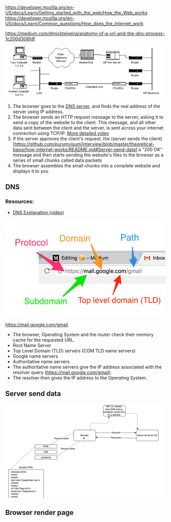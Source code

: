 https://developer.mozilla.org/en-US/docs/Learn/Getting_started_with_the_web/How_the_Web_works
https://developer.mozilla.org/en-US/docs/Learn/Common_questions/How_does_the_Internet_work

https://medium.com/@nickteixeira/anatomy-of-a-url-and-the-dns-process-1c200d306fdf

![Network](https://github.com/purumvisum/interview/blob/master/theoretical-basis/how-internet-works/network.gif)

1. The browser goes to the [DNS server](https://github.com/purumvisum/interview/blob/master/theoretical-basis/how-internet-works/README.md#dns), and finds the real address of the server using IP address.
2. The browser sends an HTTP request message to the server, asking it to send a copy of the website to the client.
    This message, and all other data sent between the client and the server, 
    is sent across your internet connection using TCP/IP. [More detailed video](https://www.youtube.com/watch?v=F27PLin3TV0&feature=emb_logo)
3. If the server approves the client's request, the (server sends the client)[https://github.com/purumvisum/interview/blob/master/theoretical-basis/how-internet-works/README.md#Server-send-data] a "200 OK" message and then starts sending the      website's files to the browser as a series of small chunks called data packets
4. The browser assembles the small chunks into a complete website and displays it to you


## DNS

### Resources: 
* [DNS Explanation (video)](https://www.youtube.com/watch?v=72snZctFFtA)

![Url](https://github.com/purumvisum/interview/blob/master/theoretical-basis/how-internet-works/url.png )

https://mail.google.com/gmail
* The browser, Operating System and the router check their memory cache for the requested URL.
* Root Name Server
* Top Level Domain (TLD) servers (COM TLD name servers)
* Google name servers
* Authoritative name servers
* The authoritative name servers give the IP address associated with the resolver query (https://mail.google.com/gmail).
* The resolver then gives the IP address to the Operating System. 

## Server send data

![client-server](https://github.com/purumvisum/interview/blob/master/theoretical-basis/how-internet-works/web-site.jpg )

## Browser render page
